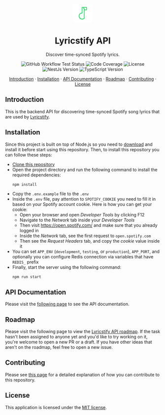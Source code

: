 <div align="center">
  <p><a href="https://github.com/lyricstify/api"><img src="https://raw.githubusercontent.com/lyricstify/api/main/assets/lyricstify.svg" alt="Lyricstify Logo" height="60"/></a></p>
  <h1>Lyricstify API</h1>
  <p>Discover time-synced Spotify lyrics.</p>
  <p>
    <img alt="GitHub Workflow Test Status" src="https://img.shields.io/github/actions/workflow/status/lyricstify/api/test.yml?label=test&logo=github&style=flat-square&color=1ed760">
    <img alt="Code Coverage" src="https://img.shields.io/codecov/c/github/lyricstify/api?color=white&logo=codecov&style=flat-square">
    <img alt="License" src="https://img.shields.io/github/license/lyricstify/api?style=flat-square&color=1ed760">
    <img alt="NestJs Version" src="https://img.shields.io/github/package-json/dependency-version/lyricstify/api/@nestjs/core?color=white&label=nestjs&logo=nestjs&logoColor=red&style=flat-square">
    <img alt="TypeScript Version" src="https://img.shields.io/github/package-json/dependency-version/lyricstify/api/dev/typescript?color=1ed760&logo=typescript&style=flat-square">
  </p>

  <p>
    <a href="#introduction">Introduction</a>
    ·
    <a href="#installation">Installation</a>
    ·
    <a href="#api-documentation">API Documentation</a>
    ·
    <a href="#roadmap">Roadmap</a>
    ·
    <a href="#contributing">Contributing</a>
    ·
    <a href="#license">License</a>
  </p>
</div>

## Introduction

This is the backend API for discovering time-synced Spotify song lyrics that are used by [Lyricstify](https://github.com/lyricstify/lyricstify).

## Installation

Since this project is built on top of Node.js so you need to [download](https://nodejs.org/en/download) and install it before start using this repository. Then, to install this repository you can follow these steps:

- [Clone this repository](https://docs.github.com/en/repositories/creating-and-managing-repositories/cloning-a-repository)
- Open the project directory and run the following command to install the required dependencies:
  ```bash
  npm install
  ```
- Copy the `.env.example` file to the `.env`
- Inside the `.env` file, pay attention to `SPOTIFY_COOKIE` you need to fill it in based on your Spotify account cookie. Here is how you can get your cookie:
  - Open your browser and open _Developer Tools_ by clicking F12
  - Navigate to the _Network_ tab inside your _Developer Tools_
  - Then visit https://open.spotify.com/ and make sure that you already logged in
  - Inside the _Network_ tab, see the first request to `open.spotify.com`
  - Then see the _Request Headers_ tab, and copy the _cookie_ value inside it
- You can set `APP_ENV` (`development`, `testing`, or `production`), `APP_PORT`, and optionally you can configure Redis connection via variables that have `REDIS_` prefix
- Finally, start the server using the following command:
  ```
  npm run start
  ```

## API Documentation

Please visit the [following page](https://lyricstify.github.io/api) to see the API documentation.

## Roadmap

Please visit the following page to view the [Lyricstify API roadmap](https://github.com/lyricstify/api/projects). If the task hasn't been assigned to anyone yet and you'd like to try working on it, you're welcome to open a new PR or a draft. If you have other ideas that aren't on the roadmap, feel free to open a new issue.

## Contributing

Please see [this page](https://github.com/lyricstify/api/blob/main/CONTRIBUTING.md) for a detailed explanation of how you can contribute to this repository.

## License

This application is licensed under the [MIT license](https://github.com/lyricstify/api/blob/main/LICENSE).

